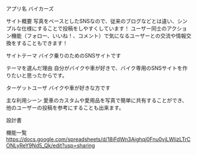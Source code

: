 アプリ名
バイカーズ

サイト概要
写真をベースとしたSNSなので、従来のブログなどとは違い、シンプルな仕様にすることで投稿をしやすくしています！
ユーザー同士のアクション機能（フォロー、いいね！、コメント）で気になるユーザーとの交流や情報交換をすることもできます！

サイトテーマ
バイク乗りのためのSNSサイトです

テーマを選んだ理由
自分がバイクや車が好きで、バイク専用のSNSサイトを作りたいと思ったからです。

ターゲットユーザ
バイクや車が好きな方です

主な利用シーン
愛車のカスタムや愛用品を写真で簡単に共有することができ、他のユーザーの投稿を参考にすることも出来ます。

設計書

機能一覧
https://docs.google.com/spreadsheets/d/18iFdWn3Ajghqj0Fnu0vjLWlizLTrCONLyReY9Nd5_Qk/edit?usp=sharing


